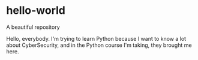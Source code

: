 # hello-world
A beautiful repository

Hello, everybody. I'm trying to learn Python because I want to know a lot about CyberSecurity, and in the Python course I'm taking, they brought me here. 

